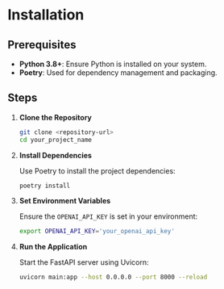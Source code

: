 # Installation

## Prerequisites

- **Python 3.8+**: Ensure Python is installed on your system.
- **Poetry**: Used for dependency management and packaging.

## Steps

1. **Clone the Repository**

   ```bash
   git clone <repository-url>
   cd your_project_name
   ```

2. **Install Dependencies**

   Use Poetry to install the project dependencies:

   ```bash
   poetry install
   ```

3. **Set Environment Variables**

   Ensure the `OPENAI_API_KEY` is set in your environment:

   ```bash
   export OPENAI_API_KEY='your_openai_api_key'
   ```

4. **Run the Application**

   Start the FastAPI server using Uvicorn:

   ```bash
   uvicorn main:app --host 0.0.0.0 --port 8000 --reload
   ```
